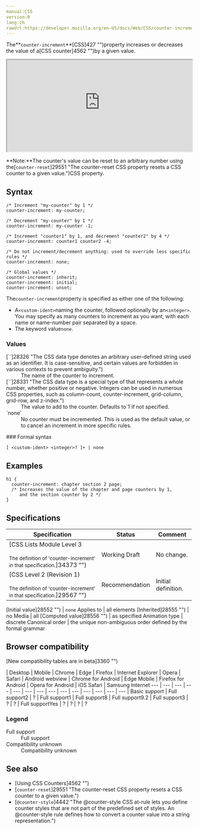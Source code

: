 ```yaml
---
manual:CSS
version:0
lang:zh
rawUrl:https://developer.mozilla.org/en-US/docs/Web/CSS/counter-increment
---
```






The**`counter-increment`**[CSS]427 "")property increases or decreases the value of a[CSS counter]4562 "")by a given value.

<iframe src='https://interactive-examples.mdn.mozilla.net/pages/css/counter-increment.html' width='100%' height='250'></iframe>


**Note:**The counter&#39;s value can be reset to an arbitrary number using the[`counter-reset`]29551 "The counter-reset CSS property resets a CSS counter to a given value.")CSS property.



## Syntax<a name="Syntax"></a>

```
/* Increment "my-counter" by 1 */
counter-increment: my-counter;

/* Decrement "my-counter" by 1 */
counter-increment: my-counter -1;

/* Increment "counter1" by 1, and decrement "counter2" by 4 */
counter-increment: counter1 counter2 -4;

/* Do not increment/decrement anything: used to override less specific rules */
counter-increment: none;

/* Global values */
counter-increment: inherit;
counter-increment: initial;
counter-increment: unset;
```


The`counter-increment`property is specified as either one of the following:


* A`<custom-ident>`naming the counter, followed optionally by an`<integer>`. You may specify as many counters to increment as you want, with each name or name-number pair separated by a space.
* The keyword value`none`.

### Values<a name="Values"></a>
<dl><dt id=''>[`<custom-ident>`]28326 "The <custom-ident> CSS data type denotes an arbitrary user-defined string used as an identifier. It is case-sensitive, and certain values are forbidden in various contexts to prevent ambiguity.")</dt><dd>The name of the counter to increment.</dd><dt id=''>[`<integer>`]28331 "The <integer> CSS data type is a special type of <number> that represents a whole number, whether positive or negative. Integers can be used in numerous CSS properties, such as column-count, counter-increment, grid-column, grid-row, and z-index.")</dt><dd>The value to add to the counter. Defaults to`1`if not specified.</dd><dt id=''>`none`</dt><dd>No counter must be incremented. This is used as the default value, or to cancel an increment in more specific rules.</dd></dl>
### Formal syntax<a name="Formal_syntax"></a>

```
[ <custom-ident> <integer>? ]+ | none
```

## Examples<a name="Examples"></a>

```
h1 {
  counter-increment: chapter section 2 page;
  /* Increases the value of the chapter and page counters by 1,
     and the section counter by 2 */
}
```

## Specifications<a name="Specifications"></a>

Specification | Status | Comment 
 ---  |  ---  |  ---  | 
[CSS Lists Module Level 3<br></br><small>The definition of &#39;counter-increment&#39; in that specification.</small>]34373 "") | Working Draft | No change. 
[CSS Level 2 (Revision 1)<br></br><small>The definition of &#39;counter-increment&#39; in that specification.</small>]29567 "") | Recommendation | Initial definition. 


[Initial value]28552 "") | `none` 
Applies to | all elements 
[Inherited]28555 "") | no 
Media | all 
[Computed value]28556 "") | as specified 
Animation type | discrete 
Canonical order | the unique non-ambiguous order defined by the formal grammar 


## Browser compatibility<a name="Browser_compatibility"></a>
[New compatibility tables are in beta<i></i>]3360 "")

 | <abbr>Desktop<i></i></abbr> | <abbr>Mobile<i></i></abbr> 
 | <abbr>Chrome<i></i></abbr> | <abbr>Edge<i></i></abbr> | <abbr>Firefox<i></i></abbr> | <abbr>Internet Explorer<i></i></abbr> | <abbr>Opera<i></i></abbr> | <abbr>Safari<i></i></abbr> | <abbr>Android webview<i></i></abbr> | <abbr>Chrome for Android<i></i></abbr> | <abbr>Edge Mobile<i></i></abbr> | <abbr>Firefox for Android<i></i></abbr> | <abbr>Opera for Android<i></i></abbr> | <abbr>iOS Safari<i></i></abbr> | <abbr>Samsung Internet<i></i></abbr> 
 ---  |  ---  |  ---  |  ---  |  ---  |  ---  |  ---  |  ---  |  ---  |  ---  |  ---  |  ---  |  ---  |  ---  | 
Basic support | <abbr>Full support</abbr>2 | <abbr>?</abbr> | <abbr>Full support</abbr>1 | <abbr>Full support</abbr>8 | <abbr>Full support</abbr>9.2 | <abbr>Full support</abbr>3 | <abbr>?</abbr> | <abbr>?</abbr> | <abbr>Full support</abbr>Yes | <abbr>?</abbr> | <abbr>?</abbr> | <abbr>?</abbr> | <abbr>?</abbr> 


### Legend<a name="Legend"></a>
<dl><dt id=''><abbr>Full support</abbr></dt><dd>Full support</dd><dt id=''><abbr>Compatibility unknown</abbr></dt><dd>Compatibility unknown</dd></dl>

## See also<a name="See_also"></a>

* [Using CSS Counters]4562 "")
* [`counter-reset`]29551 "The counter-reset CSS property resets a CSS counter to a given value.")
* [`@counter-style`]4442 "The @counter-style CSS at-rule lets you define counter styles that are not part of the predefined set of styles. An @counter-style rule defines how to convert a counter value into a string representation.")



